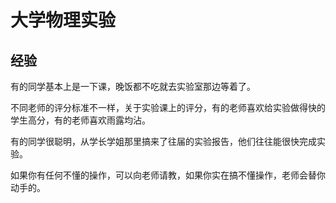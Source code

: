 # 大学物理实验
## 经验

有的同学基本上是一下课，晚饭都不吃就去实验室那边等着了。

不同老师的评分标准不一样，关于实验课上的评分，有的老师喜欢给实验做得快的学生高分，有的老师喜欢雨露均沾。

有的同学很聪明，从学长学姐那里搞来了往届的实验报告，他们往往能很快完成实验。

如果你有任何不懂的操作，可以向老师请教，如果你实在搞不懂操作，老师会替你动手的。
